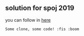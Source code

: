 ## solution for spoj 2019

you can follow in [here](https://www.spoj.com/ABC2019/problems/main/)

```
Some clone, some code! :fis :boom
```
